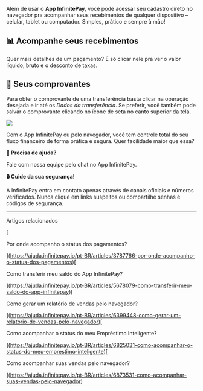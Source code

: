 Além de usar o **App InfinitePay**, você pode acessar seu cadastro direto no navegador pra acompanhar seus recebimentos de qualquer dispositivo – celular, tablet ou computador. Simples, prático e sempre à mão!

## **📊 Acompanhe seus recebimentos**

Quer mais detalhes de um pagamento? É só clicar nele pra ver o valor líquido, bruto e o desconto de taxas.

## **📝 Seus comprovantes**

Para obter o comprovante de uma transferência basta clicar na operação desejada e ir até os _Dados da transferência_. Se preferir, você também pode salvar o comprovante clicando no ícone de seta no canto superior da tela.

[![](https://downloads.intercomcdn.com/i/o/cq9sxxvy/1344729677/54bb90ee01c0aa1e1adb29a6459a/image.png?expires=1756088100&signature=0650c29ae57f2a9af5a8ba9d499d19d3f1badef94254870c88c3206bcc04d495&req=dSMjEs58lIdYXvMW1HO4zSwAVkP9lILV2BVzpmzIqjZfm5Iw8DqEC%2Fh7pUSr%0Au1Nx%2BnLvnBaVIM9xpPI%3D%0A)](https://downloads.intercomcdn.com/i/o/cq9sxxvy/1344729677/54bb90ee01c0aa1e1adb29a6459a/image.png?expires=1756088100&signature=0650c29ae57f2a9af5a8ba9d499d19d3f1badef94254870c88c3206bcc04d495&req=dSMjEs58lIdYXvMW1HO4zSwAVkP9lILV2BVzpmzIqjZfm5Iw8DqEC%2Fh7pUSr%0Au1Nx%2BnLvnBaVIM9xpPI%3D%0A)

Com o App InfinitePay ou pelo navegador, você tem controle total do seu fluxo financeiro de forma prática e segura. Quer facilidade maior que essa?

**🔔 Precisa de ajuda?**

Fale com nossa equipe pelo chat no App InfinitePay.

**🔒 Cuide da sua segurança!**

A InfinitePay entra em contato apenas através de canais oficiais e números verificados. Nunca clique em links suspeitos ou compartilhe senhas e códigos de segurança.

___

Artigos relacionados

[

Por onde acompanho o status dos pagamentos?

](https://ajuda.infinitepay.io/pt-BR/articles/3787766-por-onde-acompanho-o-status-dos-pagamentos)[

Como transferir meu saldo do App InfinitePay?

](https://ajuda.infinitepay.io/pt-BR/articles/5678079-como-transferir-meu-saldo-do-app-infinitepay)[

Como gerar um relatório de vendas pelo navegador?

](https://ajuda.infinitepay.io/pt-BR/articles/6399448-como-gerar-um-relatorio-de-vendas-pelo-navegador)[

Como acompanhar o status do meu Empréstimo Inteligente?

](https://ajuda.infinitepay.io/pt-BR/articles/6825031-como-acompanhar-o-status-do-meu-emprestimo-inteligente)[

Como acompanhar suas vendas pelo navegador?

](https://ajuda.infinitepay.io/pt-BR/articles/6873531-como-acompanhar-suas-vendas-pelo-navegador)